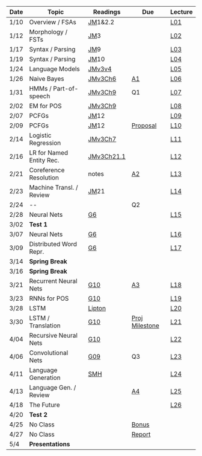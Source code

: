

| Date  | Topic                      | Readings                      | Due           | Lecture      |
| ----- |----------------------------|-------------------------------|---------------|--------------|
| 1/10  | Overview  / FSAs           |[JM](read/JM.pdf)1&2.2         |               |[L01](lec/l01)|
| 1/12  | Morphology / FSTs          |[JM](read/JM.pdf)3             |               |[L02](lec/l02)|
| 1/17  | Syntax / Parsing           |[JM](read/JM.pdf)9             |               |[L03](lec/l03)|
| 1/19  | Syntax / Parsing           |[JM](read/JM.pdf)10            |               |[L04](lec/l04)|
| 1/24  | Language Models            |[JMv3v4](https://web.stanford.edu/~jurafsky/slp3/4.pdf) |               |[L05](lec/l05)|
| 1/26  | Naive Bayes                |[JMv3Ch6](https://web.stanford.edu/~jurafsky/slp3/6.pdf) |[A1](https://github.com/iit-cs585/assignments/tree/master/a1)               |[L06](lec/l06)|
| 1/31  | HMMs / Part-of-speech      |[JMv3Ch9](https://web.stanford.edu/~jurafsky/slp3/9.pdf) | Q1            |[L07](lec/l07)|
| 2/02  | EM for POS                 |[JMv3Ch9](https://web.stanford.edu/~jurafsky/slp3/9.pdf) |               |[L08](lec/l08)|
| 2/07  | PCFGs                      |[JM](read/JM.pdf)12            |               |[L09](lec/l09)|
| 2/09  | PCFGs                      |[JM](read/JM.pdf)12            | [Proposal](https://github.com/iit-cs585/assignments/tree/master/project)      |[L10](lec/l10)|
| 2/14  | Logistic Regression        |[JMv3Ch7](https://web.stanford.edu/~jurafsky/slp3/7.pdf) |               |[L11](lec/l11)|
| 2/16  | LR for Named Entity Rec.   | [JMv3Ch21.1](https://web.stanford.edu/~jurafsky/slp3/21.pdf)                         |               |[L12](lec/l12)|
| 2/21  | Coreference Resolution     | notes                         | [A2](https://github.com/iit-cs585/assignments/tree/master/a2)|[L13](lec/l13)|
| 2/23  | Machine Transl. / Review   | [JM](read/JM.pdf)21           |                |[L14](lec/l14)|
| 2/24  | --                         |                               | Q2             |              |
| 2/28  | Neural Nets                | [G6](http://www.deeplearningbook.org/contents/mlp.html) | | [L15](lec/l15)|
| 3/02  |  **Test 1**                |                               |               |              |
| 3/07  | Neural Nets                | [G6](http://www.deeplearningbook.org/contents/mlp.html)|               |[L16](lec/l16)|
| 3/09  | Distributed Word Repr.     | [G6](http://www.deeplearningbook.org/contents/mlp.html) |               |[L17](lec/l17)|
| 3/14  |  **Spring Break**          |                               |               |              |
| 3/16  |  **Spring Break**          |                               |               |              |
| 3/21  | Recurrent Neural Nets      | [G10](http://www.deeplearningbook.org/contents/rnn.html) |[A3](https://github.com/iit-cs585/assignments/tree/master/a3)|[L18](lec/l18)|
| 3/23  | RNNs for POS               |  [G10](http://www.deeplearningbook.org/contents/rnn.html) |             |[L19](lec/l19)|
| 3/28  | LSTM     |  [Lipton](https://arxiv.org/abs/1506.00019) |               |[L20](lec/l20)|
| 3/30  | LSTM / Translation           |  [G10](http://www.deeplearningbook.org/contents/rnn.html) | [Proj Milestone](https://github.com/iit-cs585/assignments/tree/master/project)              |[L21](lec/l21)|
| 4/04  | Recursive Neural Nets                        |  [G10](http://www.deeplearningbook.org/contents/rnn.html)  |               |[L22](lec/l22)|
| 4/06  | Convolutional Nets         | [G09](http://www.deeplearningbook.org/contents/convnets.html)  | Q3 |[L23](lec/l23)| 
| 4/11  | Language Generation        |[SMH](http://www.cs.utoronto.ca/~ilya/pubs/2011/LANG-RNN.pdf) |     |[L24](lec/l24)|
| 4/13  | Language Gen. / Review     |                               | [A4](https://github.com/iit-cs585/assignments/tree/master/a4)                          |[L25](lec/l25)|
| 4/18  | The Future                 |                               |               |[L26](lec/l26)|
| 4/20  | **Test 2**                 |                               |               |              |
| 4/25  | No Class                   |                               |   [Bonus](https://github.com/iit-cs585/assignments/tree/master/bonus)            |              |
| 4/27  | No Class                   |                               | [Report](https://github.com/iit-cs585/assignments/tree/master/project)        |              |
| 5/4   | **Presentations**          |         |             |          |





